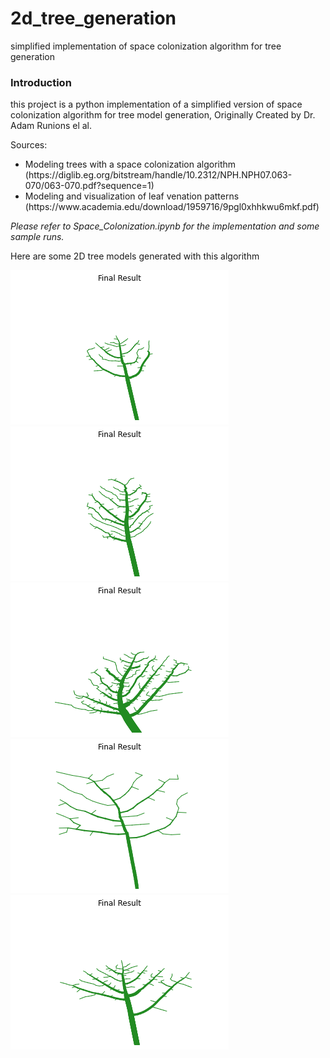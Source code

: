 # 2d_tree_generation
simplified implementation of space colonization algorithm for tree generation


### Introduction

<p>
  this project is a python implementation of a simplified version of space colonization algorithm for tree model generation, Originally Created by Dr. Adam Runions el al.
</p>
 Sources:
<ul>
  <li>Modeling trees with a space colonization algorithm (https://diglib.eg.org/bitstream/handle/10.2312/NPH.NPH07.063-070/063-070.pdf?sequence=1)</li>
  <li>Modeling and visualization of leaf venation patterns (https://www.academia.edu/download/1959716/9pgl0xhhkwu6mkf.pdf)</li>
  </ul>
  

<em> Please refer to Space_Colonization.ipynb for the implementation and some sample runs.</em>

Here are some 2D tree models generated with this algorithm
 
![](https://github.com/panahiparham/2d_tree_generation/blob/main/assets/1.png?raw=true)
![](https://github.com/panahiparham/2d_tree_generation/blob/main/assets/2.png?raw=true)
![](https://github.com/panahiparham/2d_tree_generation/blob/main/assets/3.png?raw=true)
![](https://github.com/panahiparham/2d_tree_generation/blob/main/assets/4.png?raw=true)
![](https://github.com/panahiparham/2d_tree_generation/blob/main/assets/5.png?raw=true)
